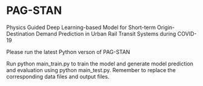 # PAG-STAN
Physics Guided Deep Learning-based Model for Short-term Origin-Destination Demand Prediction in Urban Rail Transit Systems during COVID-19

Please run the latest Python verson of PAG-STAN

Run python main_train.py to train the model and generate model prediction and evaluation using python main_test.py. Remember to replace the corresponding data files and output files.
